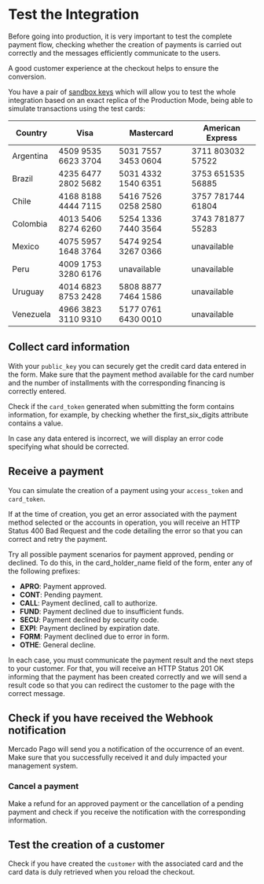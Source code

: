 # Test the Integration

Before going into production, it is very important to test the complete payment flow, checking whether the creation of payments is carried out correctly and the messages efficiently communicate to the users.

A good customer experience at the checkout helps to ensure the conversion.

You have a pair of [sandbox keys](https://www.mercadopago.com.ar/account/credentials?type=custom) which will allow you to test the whole integration based on an exact replica of the Production Mode, being able to simulate transactions using the test cards:


| Country 		| Visa 				 | Mastercard        | American Express |
| ---- 		| ---- 				 | ----------        | ---------------- |
| Argentina  	| 4509 9535 6623 3704|5031 7557 3453 0604|3711 803032 57522 |
| Brazil  	| 4235 6477 2802 5682|5031 4332 1540 6351|3753 651535 56885 |
| Chile   	| 4168 8188 4444 7115|5416 7526 0258 2580|3757 781744 61804 |
| Colombia  	| 4013 5406 8274 6260|5254 1336 7440 3564|3743 781877 55283 |
| Mexico  	| 4075 5957 1648 3764|5474 9254 3267 0366|unavailable   |
| Peru    	| 4009 1753 3280 6176|unavailable      |unavailable     |
| Uruguay  	| 4014 6823 8753 2428|5808 8877 7464 1586|unavailable     |
| Venezuela  	| 4966 3823 3110 9310|5177 0761 6430 0010|unavailable     |



## Collect card information

With your `public_key` you can securely get the credit card data entered in the form. Make sure that the payment method available for the card number and the number of installments with the corresponding financing is correctly entered.

Check if the `card_token` generated when submitting the form contains information, for example, by checking whether the first_six_digits attribute contains a value.

In case any data entered is incorrect, we will display an error code specifying what should be corrected.

## Receive a payment

You can simulate the creation of a payment using your `access_token` and `card_token`.

If at the time of creation, you get an error associated with the payment method selected or the accounts in operation, you will receive an HTTP Status 400 Bad Request and the code detailing the error so that you can correct and retry the payment.

Try all possible payment scenarios for payment approved, pending or declined. To do this, in the card_holder_name field of the form, enter any of the following prefixes:

* **APRO**: Payment approved.  
* **CONT**: Pending payment.  
* **CALL**: Payment declined, call to authorize.  
* **FUND**: Payment declined due to insufficient funds.  
* **SECU**: Payment declined by security code.  
* **EXPI**: Payment declined by expiration date.  
* **FORM**: Payment declined due to error in form.  
* **OTHE**: General decline.  

In each case, you must communicate the payment result and the next steps to your customer. For that, you will receive an HTTP Status 201 OK informing that the payment has been created correctly and we will send a result code so that you can redirect the customer to the page with the correct message.

## Check if you have received the Webhook notification

Mercado Pago will send you a notification of the occurrence of an event. Make sure that you successfully received it and duly impacted your management system.

### Cancel a payment

Make a refund for an approved payment or the cancellation of a pending payment and check if you receive the notification with the corresponding information.


## Test the creation of a customer

Check if you have created the `customer` with the associated card and the card data is duly retrieved when you reload the checkout.
